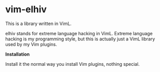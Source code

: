# vim-elhiv
This is a library written in VimL.

elhiv stands for extreme language hacking in VimL. Extreme language hacking is my programming style, but this is actually just a VimL library used by my Vim plugins.

**Installation**

Install it the normal way you install Vim plugins, nothing special.
